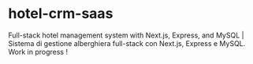 # hotel-crm-saas
Full-stack hotel management system with Next.js, Express, and MySQL | Sistema di gestione alberghiera full-stack con Next.js, Express e MySQL. Work in progress !
